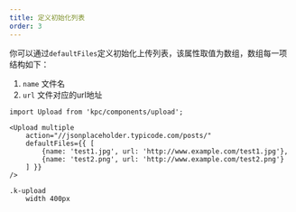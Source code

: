 ```yaml
---
title: 定义初始化列表
order: 3
---
```


你可以通过`defaultFiles`定义初始化上传列表，该属性取值为数组，数组每一项结构如下：
1. `name` 文件名
2. `url` 文件对应的url地址

```vdt
import Upload from 'kpc/components/upload';

<Upload multiple
    action="//jsonplaceholder.typicode.com/posts/"
    defaultFiles={{ [
        {name: 'test1.jpg', url: 'http://www.example.com/test1.jpg'},
        {name: 'test2.png', url: 'http://www.example.com/test2.png'}
    ] }}
/>
```

```styl
.k-upload
    width 400px
```
